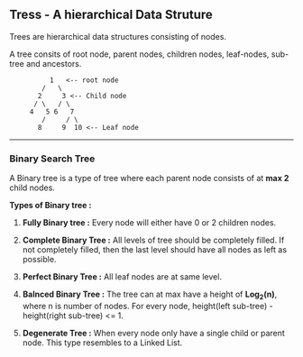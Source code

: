 ## Tress - A hierarchical Data Struture

Trees are hierarchical data structures consisting of nodes.

A tree consits of root node, parent nodes, children nodes, leaf-nodes, sub-tree and ancestors.

```
          1   <-- root node
        /   \
       2     3 <-- Child node
      / \   / \
     4   5 6   7
        /     / \
       8     9  10 <-- Leaf node
```

---

### Binary Search Tree

A Binary tree is a type of tree where each parent node consists of at **max 2** child nodes.

**Types of Binary tree :**

1. **Fully Binary tree :** Every node will either have 0 or 2 children nodes.

2. **Complete Binary Tree :** All levels of tree should be completely filled. If not completely filled, then the last level should have all nodes as left as possible.

3. **Perfect Binary Tree :** All leaf nodes are at same level.

4. **Balnced Binary Tree :** The tree can at max have a height of **Log<sub>2</sub>(n)**, where n is number of nodes. For every node, height(left sub-tree) - height(right sub-tree) <= 1.

5. **Degenerate Tree :** When every node only have a single child or parent node. This type resembles to a Linked List.
